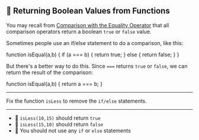 🚀 Returning Boolean Values from Functions
------------------------------------------

You may recall from [Comparison with the Equality Operator](learn/javascript-algorithms-and-data-structures/basic-javascript/comparison-with-the-equality-operator) that all comparison operators return a boolean `true` or `false` value.

Sometimes people use an if/else statement to do a comparison, like this:

function isEqual(a,b) {
  if (a === b) {
    return true;
  } else {
    return false;
  }
}

But there's a better way to do this. Since `===` returns `true` or `false`, we can return the result of the comparison:

function isEqual(a,b) {
  return a === b;
}

* * *

Fix the function `isLess` to remove the `if/else` statements.

* * *

*   🧪 `isLess(10,15)` should return `true`
*   🧪 `isLess(15,10)` should return `false`
*   🧪 You should not use any `if` or `else` statements
